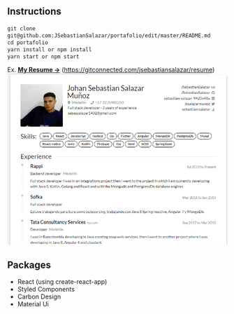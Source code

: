 ## Instructions
```
git clone git@github.com:JSebastianSalazar/portafolio/edit/master/README.md
cd portafolio
yarn install or npm install
yarn start or npm start
```
Ex. **[My Resume →](https://gitconnected.com/jsebastiansalazar/resume)** (https://gitconnected.com/jsebastiansalazar/resume)
![](img.png)

## Packages
- React (using create-react-app)
- Styled Components
- Carbon Design
- Material Ui
